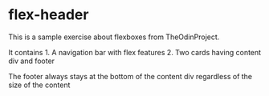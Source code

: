 # flex-header

This is a sample exercise about flexboxes from TheOdinProject.

It contains 
    1. A navigation bar with flex features
    2. Two cards having content div and footer 

The footer always stays at the bottom of the content div regardless of the size of the content
